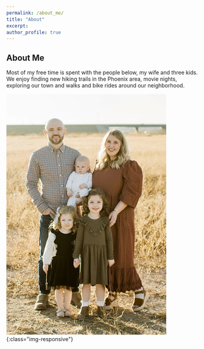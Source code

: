 ```yaml
---
permalink: /about_me/
title: "About"
excerpt:
author_profile: true
---
```


About Me
----
Most of my free time is spent with the people below, my wife and three kids. We enjoy finding new hiking trails in the Phoenix area, movie nights, exploring our town and walks and bike rides around our neighborhood.

![family_photo](/images/family.jpg){:class="img-responsive"}
